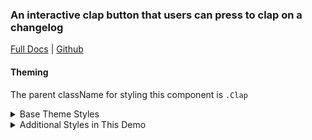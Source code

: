 ### An interactive clap button that users can press to clap on a changelog

[Full Docs](react.preview.pinpoint.com/?path=/docs/components-clap) | [Github](https://github.com/pinpt/react/tree/master/src/components/Clap)

#### Theming

The parent className for styling this component is `.Clap`

<details>
	<summary>Base Theme Styles</summary>

```css
.Clap.wrapper {
	position: relative;
	cursor: pointer;
	display: flex;
	align-items: center;
}

.Clap.icon {
	display: inline-flex;
	align-items: center;
	justify-content: center;
	transition: color 0.2s;
}

.Clap.counter {
	opacity: 0;
	margin-left: 1rem;
	transition: opacity 0.2s;
}

.Clap.counter.active {
	opacity: 1;
}

.Clap.notice {
	opacity: 0;
	position: absolute;
	background-color: black;
	border-radius: 20px;
	color: white;
	user-select: none;
	transition: all 0.2s;
	left: 0rem;
	padding: 2px 10px;
}

.Clap.notice.active {
	opacity: 1;
	left: 3rem;
}
```

</details>

<details>
	<summary>Additional Styles in This Demo</summary>

```css
.Clap.icon {
	color: gray;
}

.Clap.icon.active {
	color: purple;
}

.Clap.counter {
	color: gray;
}
```

</details>
